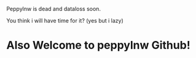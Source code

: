 Peppylnw is dead and dataloss soon.

You think i will have time for it? (yes but i lazy)

# Also Welcome to peppylnw Github!

